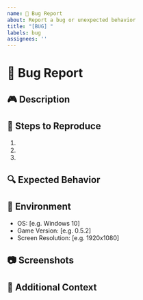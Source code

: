 ```yaml
---
name: 🐛 Bug Report
about: Report a bug or unexpected behavior
title: "[BUG] "
labels: bug
assignees: ''
---
```


# 🐛 Bug Report

## 🎮 Description

<!-- A clear description of what the bug is -->

## 🚶 Steps to Reproduce

1. 
2. 
3. 

## 🔍 Expected Behavior

<!-- What you expected to happen -->

## 📱 Environment

- OS: [e.g. Windows 10]
- Game Version: [e.g. 0.5.2]
- Screen Resolution: [e.g. 1920x1080]

## 📷 Screenshots

<!-- If applicable, add screenshots to help explain your problem -->

## 📝 Additional Context

<!-- Add any other context about the problem here -->
